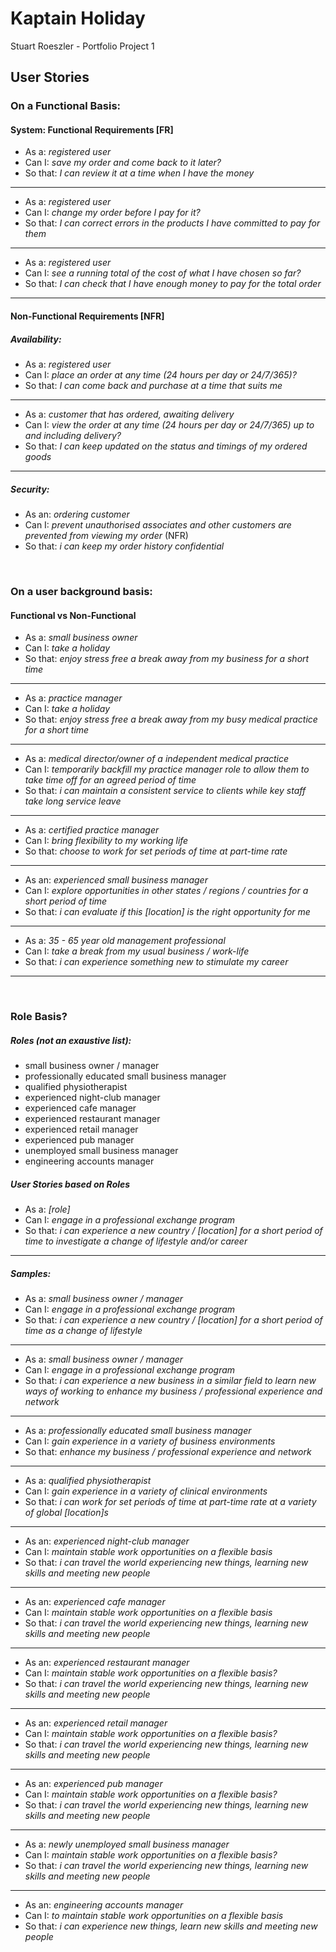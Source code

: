 # Kaptain Holiday
Stuart Roeszler - Portfolio Project 1

## User Stories
### On a Functional Basis:
#### System: Functional Requirements [FR]
- As a: *registered user* 
- Can I: *save my order and come back to it later?*
- So that: *I can review it at a time when I have the money*
<hr>

- As a: *registered user* 
- Can I: *change my order before I pay for it?*
- So that: *I can correct errors in the products I have committed to pay for them*
<hr>

- As a: *registered user*
- Can I: *see a running total of the cost of what I have chosen so far?*
- So that: *I can check that I have enough money to pay for the total order*
<hr>

#### Non-Functional Requirements [NFR]
##### Availability:
- As a: *registered user*
- Can I: *place an order at any time (24 hours per day or 24/7/365)?*
- So that: *I can come back and purchase at a time that suits me*
<hr>

- As a: *customer that has ordered, awaiting delivery*
- Can I: *view the order at any time (24 hours per day or 24/7/365) up to and including delivery?*
- So that: *I can keep updated on the status and timings of my ordered goods*
<hr>

##### Security:
- As an: *ordering customer*
- Can I: *prevent unauthorised associates and other customers are prevented from viewing my order* (NFR)
- So that: *i can keep my order history confidential*

<br>

### On a user background basis:
#### Functional vs Non-Functional

- As a: *small business owner*
- Can I: *take a holiday*
- So that: *enjoy stress free a break away from my business for a short time*
<hr>

- As a: *practice manager*
- Can I: *take a holiday*
- So that: *enjoy stress free a break away from my busy medical practice for a short time*
<hr>

- As a: *medical director/owner of a independent medical practice*
- Can I: *temporarily backfill my practice manager role to allow them to take time off for an agreed period of time*
- So that: *i can maintain a consistent service to clients while key staff take long service leave*
<hr>

- As a: *certified practice manager*
- Can I: *bring flexibility to my working life*
- So that: *choose to work for set periods of time at part-time rate*
<hr>

- As an: *experienced small business manager*
- Can I: *explore opportunities in other states / regions / countries for a short period of time*
- So that: *i can evaluate if this [location] is the right opportunity for me*
<hr>

- As a: *35 - 65 year old management professional*
- Can I: *take a break from my usual business / work-life*
- So that: *i can experience something new to stimulate my career*
<hr>
<br>

### Role Basis?
##### Roles (not an exaustive list): 
- small business owner / manager
- professionally educated small business manager
- qualified physiotherapist
- experienced night-club manager
- experienced cafe manager
- experienced restaurant manager
- experienced retail manager
- experienced pub manager
- unemployed small business manager
- engineering accounts manager

##### User Stories based on Roles
- As a: *[role]*
- Can I: *engage in a professional exchange program*
- So that: *i can experience a new country / [location] for a short period of time to investigate a change of lifestyle and/or career*
<hr>

##### Samples:

- As a: *small business owner / manager*
- Can I: *engage in a professional exchange program*
- So that: *i can experience a new country / [location] for a short period of time as a change of lifestyle*
<hr>

- As a: *small business owner / manager*
- Can I: *engage in a professional exchange program*
- So that: *i can experience a new business in a similar field to learn new ways of working to enhance my business / professional experience and network*
<hr>

- As a: *professionally educated small business manager*
- Can I: *gain experience in a variety of business environments*
- So that: *enhance my business / professional experience and network*
<hr>

- As a:  *qualified physiotherapist*
- Can I: *gain experience in a variety of clinical environments*
- So that: *i can work for set periods of time at part-time rate at a variety of global [location]s*
<hr>

- As an: *experienced night-club manager*
- Can I: *maintain stable work opportunities on a flexible basis*
- So that: *i can travel the world experiencing new things, learning new skills and meeting new people*
<hr>

- As an: *experienced cafe manager*
- Can I: *maintain stable work opportunities on a flexible basis*
- So that: *i can travel the world experiencing new things, learning new skills and meeting new people*
<hr>

- As an: *experienced restaurant manager*
- Can I: *maintain stable work opportunities on a flexible basis?*
- So that: *i can travel the world experiencing new things, learning new skills and meeting new people*
<hr>

- As an: *experienced retail manager*
- Can I: *maintain stable work opportunities on a flexible basis?*
- So that: *i can travel the world experiencing new things, learning new skills and meeting new people*
<hr>

- As an: *experienced pub manager*
- Can I: *maintain stable work opportunities on a flexible basis?*
- So that: *i can travel the world experiencing new things, learning new skills and meeting new people*
<hr>

- As a: *newly unemployed small business manager*
- Can I: *maintain stable work opportunities on a flexible basis?*
- So that: *i can travel the world experiencing new things, learning new skills and meeting new people*
<hr>

- As an: *engineering accounts manager*
- Can I: *to maintain stable work opportunities on a flexible basis*
- So that: *i can experience new things, learn new skills and meeting new people*
